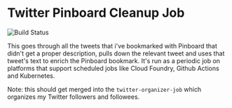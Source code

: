 # Twitter Pinboard Cleanup Job 

![Build Status](https://github.com/this-week-in/twitter-pinboard-cleanup-job/workflows/CI/badge.svg)

This goes through all the tweets that i've bookmarked with Pinboard that didn't get a proper description, pulls down the relevant tweet and uses that tweet's text to enrich the Pinboard bookmark. It's run as a periodic job on platforms that support scheduled jobs like Cloud Foundry, Github Actions and Kubernetes.
 
Note: this should get merged into the `twitter-organizer-job` which organizes my Twitter followers and followees.







